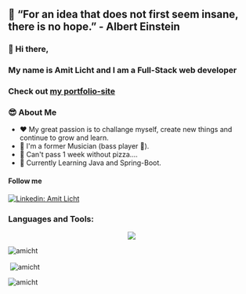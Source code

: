 ## 🧠 “For an idea that does not first seem insane, there is no hope.” - Albert Einstein 

### 👋 Hi there, 
### My name is Amit Licht and I am a Full-Stack web developer

### Check out [my portfolio-site](https://amit-licht-portfolio.onrender.com/)

### 😎 About Me

- ❤️ My great passion is to challange myself, create new things and continue to grow and learn.
- 🚀 I'm a former Musician (bass player 💪).
- 🍕 Can't pass 1 week without pizza....
- 📖  Currently Learning Java and Spring-Boot.


#### Follow me
[![Linkedin: Amit Licht](https://img.shields.io/badge/-Amicht-blue?style=flat-square&logo=Linkedin&logoColor=white&link=https://www.linkedin.com/in/amit-licht-212a86239/)](https://www.linkedin.com/in/amit-licht/)


<h3 align="left">Languages and Tools:</h3>

<p align="center">
  <a href="https://skillicons.dev">
    <img src="https://skillicons.dev/icons?i=html,css,sass,bootstrap,javascript,ts,react,angular,nodejs,mongodb,mysql,firebase,heroku,postman" />
  </a>
</p>


<p><img align="center" src="https://github-readme-stats.vercel.app/api/top-langs?username=amicht&show_icons=true&locale=en&layout=compact" alt="amicht" /></p>

<p>&nbsp;<img align="center" src="https://github-readme-stats.vercel.app/api?username=amicht&show_icons=true&locale=en" alt="amicht" /></p>


<p><img align="center" src="https://github-readme-streak-stats.herokuapp.com/?user=amicht&" alt="amicht" /></p>
<br><br>
